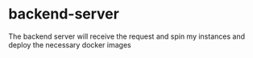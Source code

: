# backend-server
The backend server will receive the request and spin my instances and deploy the necessary docker images
